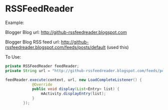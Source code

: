# RSSFeedReader

Example:

Blogger Blog url: http://github-rssfeedreader.blogspot.com

Blogger Blog RSS feed url: http://github-rssfeedreader.blogspot.com/feeds/posts/default (used this)

To Use:

```java
private RSSFeedReader feedReader;
private String url = "http://github-rssfeedreader.blogspot.com/feeds/posts/default";

feedReader.execute(context, url, new LoadCompleteListener() {
            @Override
            public void display(List<Entry> list) {
                mActivity.displayEntry(list);
            }
        });
```
